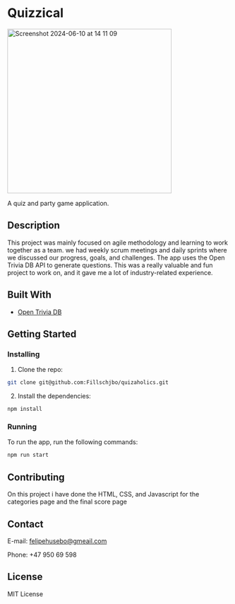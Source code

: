 # Quizzical

<img width="372" alt="Screenshot 2024-06-10 at 14 11 09" src="https://github.com/Fillschjbo/quizaholics/assets/144797749/347099fa-75d2-4bcc-b51e-81158232db76">


A quiz and party game application.

## Description

This project was mainly focused on agile methodology and learning to work together as a team.
we had weekly scrum meetings and daily sprints where we discussed our progress, goals, and challenges. The app uses 
the Open Trivia DB API to generate questions. This was a really valuable and fun project to work on, and it gave me
a lot of industry-related experience.

## Built With

- [Open Trivia DB](https://opentdb.com/api_config.php)


## Getting Started

### Installing

1. Clone the repo:

```bash
git clone git@github.com:Fillschjbo/quizaholics.git
```

2. Install the dependencies:

```
npm install
```

### Running

To run the app, run the following commands:

```bash
npm run start
```

## Contributing

On this project i have done the HTML, CSS, and Javascript for the categories page and the final score page

## Contact

E-mail: felipehusebo@gmeail.com 

Phone: +47 950 69 598

## License

MIT License

